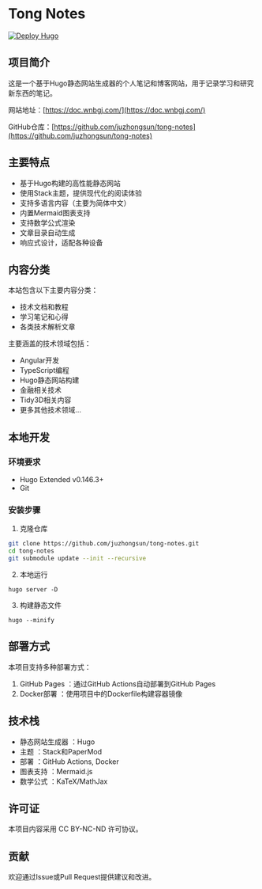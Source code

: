 # Tong Notes

[![Deploy Hugo](https://github.com/juzhongsun/tong-notes/actions/workflows/deploy.yml/badge.svg)](https://github.com/juzhongsun/tong-notes/actions/workflows/deploy.yml)

## 项目简介

这是一个基于Hugo静态网站生成器的个人笔记和博客网站，用于记录学习和研究新东西的笔记。

网站地址：[https://doc.wnbgj.com/](https://doc.wnbgj.com/)

GitHub仓库：[https://github.com/juzhongsun/tong-notes](https://github.com/juzhongsun/tong-notes)

## 主要特点

- 基于Hugo构建的高性能静态网站
- 使用Stack主题，提供现代化的阅读体验
- 支持多语言内容（主要为简体中文）
- 内置Mermaid图表支持
- 支持数学公式渲染
- 文章目录自动生成
- 响应式设计，适配各种设备

## 内容分类

本站包含以下主要内容分类：

- 技术文档和教程
- 学习笔记和心得
- 各类技术解析文章

主要涵盖的技术领域包括：

- Angular开发
- TypeScript编程
- Hugo静态网站构建
- 金融相关技术
- Tidy3D相关内容
- 更多其他技术领域...

## 本地开发

### 环境要求

- Hugo Extended v0.146.3+
- Git

### 安装步骤

1. 克隆仓库

```bash
git clone https://github.com/juzhongsun/tong-notes.git
cd tong-notes
git submodule update --init --recursive
```

2. 本地运行
```
hugo server -D
```
3. 构建静态文件
```
hugo --minify
```
## 部署方式
本项目支持多种部署方式：

1. GitHub Pages ：通过GitHub Actions自动部署到GitHub Pages
2. Docker部署 ：使用项目中的Dockerfile构建容器镜像
## 技术栈
- 静态网站生成器 ：Hugo
- 主题 ：Stack和PaperMod
- 部署 ：GitHub Actions, Docker
- 图表支持 ：Mermaid.js
- 数学公式 ：KaTeX/MathJax
## 许可证
本项目内容采用 CC BY-NC-ND 许可协议。

## 贡献
欢迎通过Issue或Pull Request提供建议和改进。